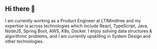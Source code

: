 ## Hi there 👋

I am currently working as a Product Engineer at LTIMindtree and my expertise is across technologies which include React, TypeScript, Java, NodeJS, Spring Boot, AWS, K8s, Docker. I enjoy solving data structures & algorithmic problems, and I am currently upskilling in System Design and other technologies.
